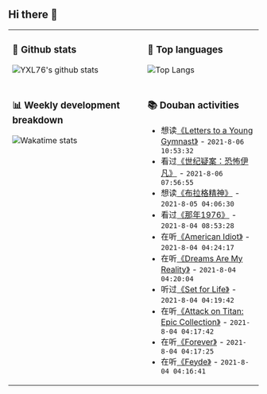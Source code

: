 ## Hi there 👋

<table>
<tr>
<td valign="top" width="54%">

### 🔭 Github stats

![YXL76's github stats](https://github-readme-stats.yxl76.vercel.app/api?username=YXL76&count_private=true&show_icons=true&include_all_commits=true&theme=prussian&line_height=28&disable_animations=true)

</td>

<td valign="top" width="46%">

### 🌱 Top languages

![Top Langs](https://github-readme-stats.yxl76.vercel.app/api/top-langs/?username=YXL76&layout=compact&theme=prussian&langs_count=8&hide=HTML,CSS,SCSS)

</td>
</tr>
<tr>
<td valign="top" width="54%">

### 📊 Weekly development breakdown

![Wakatime stats](https://github-readme-stats.yxl76.vercel.app/api/wakatime?username=YXL76&layout=compact&theme=prussian)


</td>
<td valign="top" width="46%">

### 📚 Douban activities

- 想读[《Letters to a Young Gymnast》](https://book.douban.com/subject/6875817/) - `2021-8-06 10:53:32`
- 看过[《世纪疑案：恐怖伊凡》](http://movie.douban.com/subject/34869343/) - `2021-8-06 07:56:55`
- 想读[《布拉格精神》](https://book.douban.com/subject/26436285/) - `2021-8-05 04:06:30`
- 看过[《那年1976》](http://movie.douban.com/subject/26970634/) - `2021-8-04 08:53:28`
- 在听[《American Idiot》](https://music.douban.com/subject/1396380/) - `2021-8-04 04:24:17`
- 在听[《Dreams Are My Reality》](https://music.douban.com/subject/2760146/) - `2021-8-04 04:20:04`
- 听过[《Set for Life》](https://music.douban.com/subject/34975151/) - `2021-8-04 04:19:42`
- 在听[《Attack on Titan: Epic Collection》](https://music.douban.com/subject/35376867/) - `2021-8-04 04:17:42`
- 在听[《Forever》](https://music.douban.com/subject/26169875/) - `2021-8-04 04:17:25`
- 在听[《Feyde》](https://music.douban.com/subject/35046940/) - `2021-8-04 04:16:41`

</td>
</tr>
</table>

<!--
**YXL76/YXL76** is a ✨ _special_ ✨ repository because its `README.md` (this file) appears on your GitHub profile.

Here are some ideas to get you started:

- 🔭 I’m currently working on ...
- 🌱 I’m currently learning ...
- 👯 I’m looking to collaborate on ...
- 🤔 I’m looking for help with ...
- 💬 Ask me about ...
- 📫 How to reach me: ...
- 😄 Pronouns: ...
- ⚡ Fun fact: ...
-->
